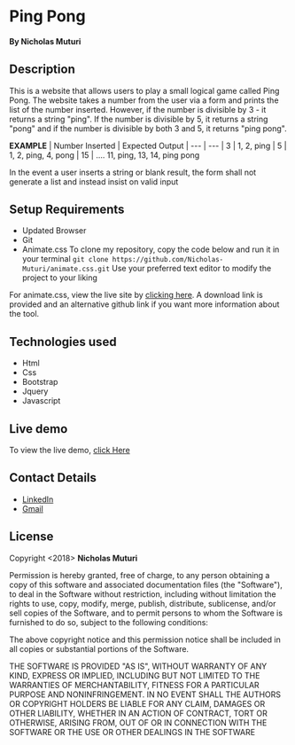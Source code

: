 # Ping Pong
#### By **Nicholas Muturi**

## Description
This is a website that allows users to play a small logical game called Ping Pong. The website takes a number from the user via a form and prints the list of the number inserted. However, if the number is divisible by 3 - it returns a string "ping". If the number is divisible by 5, it returns a string "pong" and if the number is divisible by both 3 and 5, it returns "ping pong".

**EXAMPLE**
| Number Inserted | Expected Output
| --- | ---
| 3 | 1, 2, ping
| 5 | 1, 2, ping, 4,  pong
| 15 | .... 11, ping, 13, 14, ping pong

In the event a user inserts a string or blank result, the form shall not generate a list and instead insist on valid input

## Setup Requirements
* Updated Browser
* Git
* Animate.css
To clone my repository, copy the code below and run it in your terminal
`git clone https://github.com/Nicholas-Muturi/animate.css.git`
Use your preferred text editor to modify the project to your liking

For animate.css, view the live site by [clicking here](https://daneden.github.io/animate.css/). A download link is provided and an alternative github link if you want more information about the tool.

## Technologies used
* Html
* Css
* Bootstrap
* Jquery
* Javascript

## Live demo
To view the live demo, [click Here](https://nicholas-muturi.github.io/pingpong/)


## Contact Details
* [LinkedIn](https://www.linkedin.com/in/nicholas-muturi)
* [Gmail](nicholasmuturi1@gmail.com)

## License
Copyright <2018> **Nicholas Muturi**

Permission is hereby granted, free of charge, to any person obtaining a copy of this software and associated documentation files (the "Software"),
to deal in the Software without restriction, including without limitation the rights to use, copy, modify, merge, publish, distribute, sublicense,
and/or sell copies of the Software, and to permit persons to whom the Software is furnished to do so, subject to the following conditions:

The above copyright notice and this permission notice shall be included in all copies or substantial portions of the Software.

THE SOFTWARE IS PROVIDED "AS IS", WITHOUT WARRANTY OF ANY KIND, EXPRESS OR IMPLIED,
INCLUDING BUT NOT LIMITED TO THE WARRANTIES OF MERCHANTABILITY, FITNESS FOR A PARTICULAR PURPOSE AND NONINFRINGEMENT.
IN NO EVENT SHALL THE AUTHORS OR COPYRIGHT HOLDERS BE LIABLE FOR ANY CLAIM, DAMAGES OR OTHER LIABILITY, WHETHER IN AN ACTION OF CONTRACT,
TORT OR OTHERWISE, ARISING FROM, OUT OF OR IN CONNECTION WITH THE SOFTWARE OR THE USE OR OTHER DEALINGS IN THE SOFTWARE
